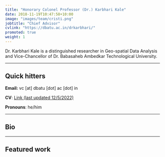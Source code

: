 ```yaml
---
title: "Honorary Colonel Professor (Dr.) Karbhari Kale"
date: 2018-11-19T10:47:58+10:00
image: "images/team/cristi.png"
jobtitle: "Chief Advisor"
cvlink: "https://dbatu.ac.in/drkarbhari/"
promoted: true
weight: 1
---
```


Dr. Karbhari Kale is a distinguished researcher in Geo-spatial Data Analysis and Vice-Chancellor of Dr. Babasaheb Ambedkar Technological University.

---
## Quick hitters

**Email:** vc [at] dbatu [dot] ac [dot] in

**CV**: [Link (last updated 12/5/2022)](https://dbatu.ac.in/drkarbhari/)

**Pronouns**: he/him

---
## Bio
  

---
## Featured work
 
